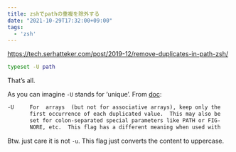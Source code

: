 ```yaml
---
title: zshでpathの重複を除外する
date: "2021-10-29T17:32:00+09:00"
tags:
  - 'zsh'
---
```


<https://tech.serhatteker.com/post/2019-12/remove-duplicates-in-path-zsh/>

```bash
typeset -U path
```

That’s all.

As you can imagine `-U` stands for ‘unique’. From [doc](https://github.com/antonio/zsh-config/blob/master/help/typeset):

```txt
-U     For  arrays  (but not for associative arrays), keep only the
       first occurrence of each duplicated value.  This may also be
       set for colon-separated special parameters like PATH or FIG‐
       NORE, etc.  This flag has a different meaning when used with
```

Btw. just care it is not `-u`. This flag just converts the content to uppercase.
